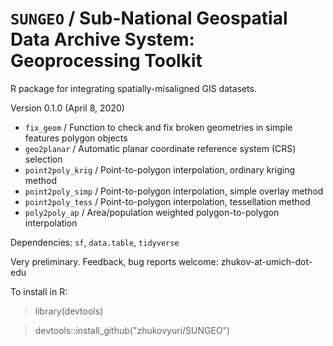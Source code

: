 # `SUNGEO` / Sub-National Geospatial Data Archive System: Geoprocessing Toolkit
R package for integrating spatially-misaligned GIS datasets.

Version 0.1.0 (April 8, 2020)

* `fix_geom` / Function to check and fix broken geometries in simple features polygon objects
* `geo2planar` / Automatic planar coordinate reference system (CRS) selection
* `point2poly_krig` / Point-to-polygon interpolation, ordinary kriging method
* `point2poly_simp` / Point-to-polygon interpolation, simple overlay method
* `point2poly_tess` / Point-to-polygon interpolation, tessellation method
* `poly2poly_ap` / Area/population weighted polygon-to-polygon interpolation

Dependencies: `sf`, `data.table`, `tidyverse`

Very preliminary. Feedback, bug reports welcome: zhukov-at-umich-dot-edu

To install in R:

> library(devtools)

> devtools::install_github("zhukovyuri/SUNGEO")
